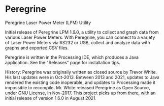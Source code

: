 # Peregrine
Peregrine Laser Power Meter (LPM) Utility

Initial release of Peregrine LPM 1.6.0, a utility to collect and graph data from various Laser Power Meters.  With Peregrine,
you can connect to a variety of Laser Power Meters via RS232 or USB, collect and analyze data with graphs and exported CSV files.

Peregrine is written in the Processing IDE, which produces a Java application.  See the "Releases" page for installation tips.

History: Peregrine was originally written as closed source by Trevor White. His last updates were in Oct-2013. Between 2013 and 2021, updates to Java
rendered the existing code inoperable, and updates to Processing made it impossible to recompile. Mr. White released Peregrine as Open Source, under GNU 
License, in Nov-2017.  This project picks up from there, with an initial release of version 1.6.0 in August 2021.
